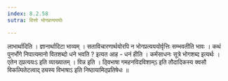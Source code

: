 ```yaml
---
index: 8.2.58
sutra: वित्तो भोगप्रत्यययोः

---
```

 लाभार्थादिति । ज्ञानार्थादिटा भाव्यम् । सताविचारणार्थयोरपि न भोगप्रत्यययोर्वृत्तिः सम्भवतीति भावः । कथं पुनर्भोगे निपात्यमानो वितशब्दो धने भवति ? इत्यत आह - धनं हीति । कर्मसाधनः सूत्रे भोगशब्द इत्यर्थः । एतेन ठ्प्रत्ययःऽ इति व्याख्यातम् । विन्न इति । ठ्विभाषा गमहनविदविशाम्ऽ इति तौदादिकस्य क्वसौ विकल्पितेटत्वाद् ठ्यस्य विभाषाऽ इति निष्ठायामिठ्प्रतिषेधः ॥